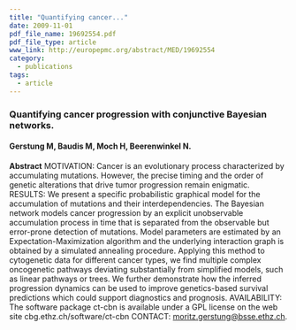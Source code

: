 ```yaml
---
title: "Quantifying cancer..."
date: 2009-11-01
pdf_file_name: 19692554.pdf
pdf_file_type: article
www_link: http://europepmc.org/abstract/MED/19692554
category:
  - publications
tags:
  - article
---
```


### Quantifying cancer progression with conjunctive Bayesian networks.
#### Gerstung M, Baudis M, Moch H, Beerenwinkel N.

**Abstract** MOTIVATION: Cancer is an evolutionary process characterized by accumulating mutations. However, the precise timing and the order of genetic alterations that drive tumor progression remain enigmatic. RESULTS: We present a specific probabilistic graphical model for the accumulation of mutations and their interdependencies. The Bayesian network models cancer progression by an explicit unobservable accumulation process in time that is separated from the observable but error-prone detection of mutations. Model parameters are estimated by an Expectation-Maximization algorithm and the underlying interaction graph is obtained by a simulated annealing procedure. Applying this method to cytogenetic data for different cancer types, we find multiple complex oncogenetic pathways deviating substantially from simplified models, such as linear pathways or trees. We further demonstrate how the inferred progression dynamics can be used to improve genetics-based survival predictions which could support diagnostics and prognosis. AVAILABILITY: The software package ct-cbn is available under a GPL license on the web site cbg.ethz.ch/software/ct-cbn CONTACT: moritz.gerstung@bsse.ethz.ch.


